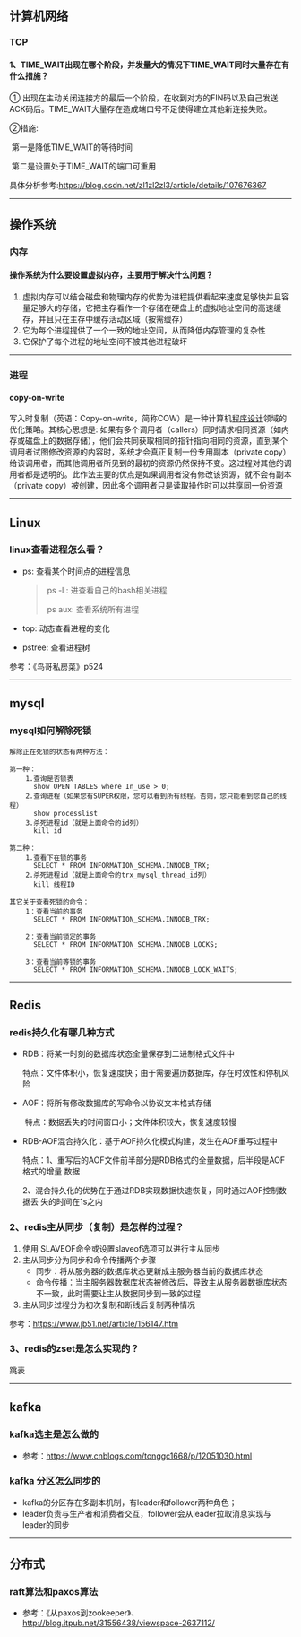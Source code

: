 ## 计算机网络

### TCP

#### 1、TIME_WAIT出现在哪个阶段，并发量大的情况下TIME_WAIT同时大量存在有什么措施？

① 出现在主动关闭连接方的最后一个阶段，在收到对方的FIN码以及自己发送ACK码后。TIME_WAIT大量存在造成端口号不足使得建立其他新连接失败。

②措施: 

​	 第一是降低TIME_WAIT的等待时间

​	第二是设置处于TIME_WAIT的端口可重用

具体分析参考:https://blog.csdn.net/zl1zl2zl3/article/details/107676367

------

## 操作系统

### 内存

####  操作系统为什么要设置虚拟内存，主要用于解决什么问题？

1. 虚拟内存可以结合磁盘和物理内存的优势为进程提供看起来速度足够快并且容量足够大的存储，它把主存看作一个存储在硬盘上的虚拟地址空间的高速缓存，并且只在主存中缓存活动区域（按需缓存）
2. 它为每个进程提供了一个一致的地址空间，从而降低内存管理的复杂性
3. 它保护了每个进程的地址空间不被其他进程破坏

-----

### 进程

#### copy-on-write

写入时复制（英语：Copy-on-write，简称COW）是一种计算机[程序设计](https://wikipedia.hk.wjbk.site/baike-程式設計)领域的优化策略。其核心思想是: 如果有多个调用者（callers）同时请求相同资源（如内存或磁盘上的数据存储），他们会共同获取相同的指针指向相同的资源，直到某个调用者试图修改资源的内容时，系统才会真正复制一份专用副本（private copy）给该调用者，而其他调用者所见到的最初的资源仍然保持不变。这过程对其他的调用者都是透明的。此作法主要的优点是如果调用者没有修改该资源，就不会有副本（private copy）被创建，因此多个调用者只是读取操作时可以共享同一份资源

----

## Linux

### linux查看进程怎么看？

- ps: 查看某个时间点的进程信息

    > ​	ps -l : 进查看自己的bash相关进程
    >
    > ​	ps aux: 查看系统所有进程

- top: 动态查看进程的变化
- pstree: 查看进程树

参考：《鸟哥私房菜》p524

-----

## mysql

### mysql如何解除死锁

```mysql
解除正在死锁的状态有两种方法：

第一种：
	1.查询是否锁表
	  show OPEN TABLES where In_use > 0;
	2.查询进程（如果您有SUPER权限，您可以看到所有线程。否则，您只能看到您自己的线程）
	  show processlist
	3.杀死进程id（就是上面命令的id列）
	  kill id
	  
第二种：
	1.查看下在锁的事务 
	  SELECT * FROM INFORMATION_SCHEMA.INNODB_TRX;
	2.杀死进程id（就是上面命令的trx_mysql_thread_id列）
	  kill 线程ID

其它关于查看死锁的命令：
    1：查看当前的事务
      SELECT * FROM INFORMATION_SCHEMA.INNODB_TRX;

    2：查看当前锁定的事务
      SELECT * FROM INFORMATION_SCHEMA.INNODB_LOCKS;

    3：查看当前等锁的事务
      SELECT * FROM INFORMATION_SCHEMA.INNODB_LOCK_WAITS;
```



------

## Redis

### redis持久化有哪几种方式

- RDB：将某一时刻的数据库状态全量保存到二进制格式文件中

    ​		特点：文件体积小，恢复速度快；由于需要遍历数据库，存在时效性和停机风险

- AOF：将所有修改数据库的写命令以协议文本格式存储

    ​		特点：数据丢失的时间窗口小；文件体积较大，恢复速度较慢

- RDB-AOF混合持久化：基于AOF持久化模式构建，发生在AOF重写过程中

    ​		特点：1、重写后的AOF文件前半部分是RDB格式的全量数据，后半段是AOF格式的增量						数据

    ​				   2、混合持久化的优势在于通过RDB实现数据快速恢复，同时通过AOF控制数据丢						失的时间在1s之内

### 2、redis主从同步（复制）是怎样的过程？

1. 使用 SLAVEOF命令或设置slaveof选项可以进行主从同步
2. 主从同步分为同步和命令传播两个步骤
    - 同步：将从服务器的数据库状态更新成主服务器当前的数据库状态
    - 命令传播：当主服务器数据库状态被修改后，导致主从服务器数据库状态不一致，此时需要让主从数据同步到一致的过程
3. 主从同步过程分为初次复制和断线后复制两种情况

参考：https://www.jb51.net/article/156147.htm

### 3、redis的zset是怎么实现的？

跳表



-----

## kafka

### kafka选主是怎么做的

- 参考：https://www.cnblogs.com/tonggc1668/p/12051030.html

### **kafka** 分区怎么同步的

- kafka的分区存在多副本机制，有leader和follower两种角色；
- leader负责与生产者和消费者交互，follower会从leader拉取消息实现与leader的同步

-----

## 分布式

### raft算法和paxos算法

- 参考：《从paxos到zookeeper》、http://blog.itpub.net/31556438/viewspace-2637112/
